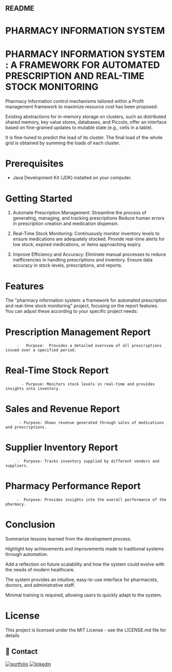 ## README
# PHARMACY INFORMATION SYSTEM

# PHARMACY INFORMATION SYSTEM : A FRAMEWORK FOR AUTOMATED PRESCRIPTION AND REAL-TIME STOCK MONITORING 

Pharmacy Information control mechanisms tailored within a Profit management framework to maximize resource cost has been proposed.

Existing abstractions for in-memory storage on clusters, such as distributed shared memory, key value stores, databases, and Piccolo, offer an interface based on fine-grained updates to mutable state (e.g., cells in a table).

It is fine-tuned to predict the load of its cluster. The final load of the whole grid is obtained by summing the loads of each cluster. 


# Prerequisites
- Java Development Kit (JDK) installed on your computer.

# Getting Started

1. Automate Prescription Management:
Streamline the process of generating, managing, and tracking prescriptions
Reduce human errors in prescription creation and medication dispensin.

2. Real-Time Stock Monitoring:
Continuously monitor inventory levels to ensure medications are adequately stocked.
Provide real-time alerts for low stock, expired medications, or items approaching expiry.

3. Improve Efficiency and Accuracy:
Eliminate manual processes to reduce inefficiencies in handling prescriptions and inventory.
Ensure data accuracy in stock levels, prescriptions, and reports.


# Features
The "pharmacy information system: a framework for automated prescription and real-time stock monitoring" project, focusing on the report features. You can adjust these according to your specific project needs:

# Prescription Management Report
         -   Purpose:  Provides a detailed overview of all prescriptions issued over a specified period.

# Real-Time Stock Report
           - Purpose: Monitors stock levels in real-time and provides insights into inventory.

# Sales and Revenue Report
          - Purpose: Shows revenue generated through sales of medications and prescriptions.

# Supplier Inventory Report
         -  Purpose: Tracks inventory supplied by different vendors and suppliers.

# Pharmacy Performance Report
         -  Purpose: Provides insights into the overall performance of the pharmacy.




# Conclusion
Summarize lessons learned from the development process.

Highlight key achievements and improvements made to traditional systems through automation.

Add a reflection on future scalability and how the system could evolve with the needs of modern healthcare.

The system provides an intuitive, easy-to-use interface for pharmacists, doctors, and administrative staff.

Minimal training is required, allowing users to quickly adapt to the system.


# License
This project is licensed under the MIT License - see the LICENSE.md file for details

## 🔗 Contact 
[![portfolio](https://img.shields.io/badge/my_portfolio-000?style=for-the-badge&logo=ko-fi&logoColor=white)](https://github.com/vishalsinghstudy)
[![linkedin](https://img.shields.io/badge/linkedin-0A66C2?style=for-the-badge&logo=linkedin&logoColor=white)](linkedin.com/in/vishal-kumar-singh-492920256)
